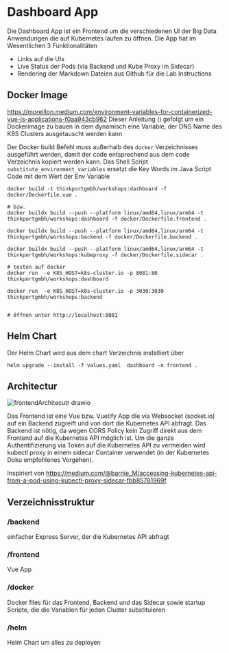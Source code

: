 # Dashboard App

Die Dashboard App ist ein Frontend um die verschiedenen UI der Big Data Anwendungen die auf Kubernetes laufen zu öffnen.
Die App hat im Wesentlichen 3 Funktionalitäten
* Links auf die UIs
* Live Status der Pods (via Backend und Kube Proxy im Sidecar)
* Rendering der Markdown Dateien aus Github für die Lab Instructions

## Docker Image

https://moreillon.medium.com/environment-variables-for-containerized-vue-js-applications-f0aa943cb962
Dieser Anleitung () gefolgt um ein Dockerimage zu bauen in dem dynamisch eine Variable, der DNS Name des K8S Clusters ausgetauscht werden kann

Der Docker build Befehl muss außerhalb des `docker` Verzeichnisses ausgeführt werden, damit der code entsprechend aus dem code Verzeichnis kopiert werden kann.
Das Shell Script `substitute_environment_variables` ersetzt die Key Words im Java Script Code mit dem Wert der Env Variable

```
docker build -t thinkportgmbh/workshops:dashboard -f docker/Dockerfile.vue .

# bzw.
docker buildx build --push --platform linux/amd64,linux/arm64 -t thinkportgmbh/workshops:dashboard -f docker/Dockerfile.frontend .

docker buildx build --push --platform linux/amd64,linux/arm64 -t thinkportgmbh/workshops:backend -f docker/Dockerfile.backend .

docker buildx build --push --platform linux/amd64,linux/arm64 -t thinkportgmbh/workshops:kubeproxy -f docker/Dockerfile.sidecar .

# testen auf docker
docker run  -e K8S_HOST=k8s-cluster.io -p 8081:80 thinkportgmbh/workshops:dashboard

docker run  -e K8S_HOST=k8s-cluster.io -p 3030:3030 thinkportgmbh/workshops:backend


# öffnen unter http://localhost:8081

```

## Helm Chart

Der Helm Chart wird aus dem chart Verzeichnis installiert über

```
helm upgrade --install -f values.yaml  dashboard -n frontend .
```

## Architectur

![frontendArchitecutr drawio](https://user-images.githubusercontent.com/16557412/210658017-6423e9a7-5d88-4a0d-8cdb-b08ad777a431.png)

Das Frontend ist eine Vue bzw. Vuetify App die via Websocket (socket.io) auf ein Backend zugreift und von dort die Kubernetes API abfragt. 
Das Backend ist nötig, da wegen CORS Policy kein Zugriff direkt aus dem Frontend auf die Kubernetes API möglich ist.
Um die ganze Authentifizierung via Token auf die Kubernetes API zu vermeiden wird kubectl proxy in einem sidecar Container verwendet (in der Kubernetes Doku empfohlenes Vorgehen). 



Inspiriert von 
https://medium.com/@barnie_M/accessing-kubernetes-api-from-a-pod-using-kubectl-proxy-sidecar-fbb85781969f

## Verzeichnisstruktur
### /backend
einfacher Express Server, der die Kubernetes API abfragt
### /frontend
Vue App
### /docker
Docker files für das Frontend, Backend und das Sidecar sowie startup Scripte, die die Variablen für jeden Cluster substituieren
### /helm
Helm Chart um alles zu deployen

